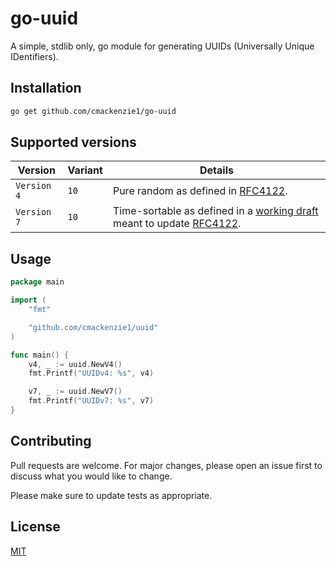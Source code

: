 # go-uuid

A simple, stdlib only, go module for generating UUIDs (Universally Unique IDentifiers).

## Installation

```bash
go get github.com/cmackenzie1/go-uuid
```

## Supported versions

| Version     | Variant | Details                                                                                                                                                                                                      |
|-------------|---------|--------------------------------------------------------------------------------------------------------------------------------------------------------------------------------------------------------------|
| `Version 4` | `10`    | Pure random as defined in [RFC4122](https://www.rfc-editor.org/rfc/rfc4122).                                                                                                                                 |
| `Version 7` | `10`    | Time-sortable as defined in a [working draft]( https://www.ietf.org/archive/id/draft-ietf-uuidrev-rfc4122bis-01.html#name-uuid-version-7) meant to update [RFC4122](https://www.rfc-editor.org/rfc/rfc4122). |

## Usage

```go
package main

import (
	"fmt"

	"github.com/cmackenzie1/uuid"
)

func main() {
	v4, _ := uuid.NewV4()
	fmt.Printf("UUIDv4: %s", v4)

	v7, _ := uuid.NewV7()
	fmt.Printf("UUIDv7: %s", v7)
}

```

## Contributing

Pull requests are welcome. For major changes, please open an issue first
to discuss what you would like to change.

Please make sure to update tests as appropriate.

## License

[MIT](./LICENSE.md)